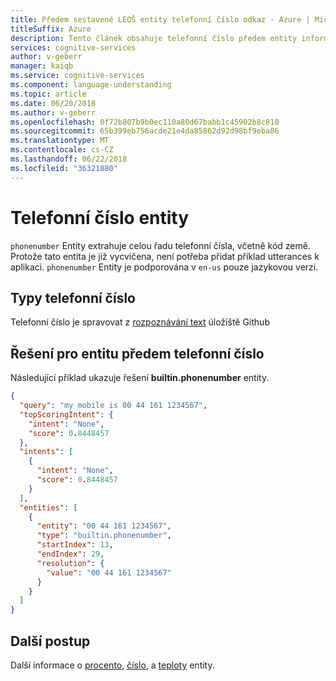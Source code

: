 ```yaml
---
title: Předem sestavené LEOŠ entity telefonní číslo odkaz - Azure | Microsoft Docs
titleSuffix: Azure
description: Tento článek obsahuje telefonní číslo předem entity informace znalosti jazyka (LEOŠ).
services: cognitive-services
author: v-geberr
manager: kaiqb
ms.service: cognitive-services
ms.component: language-understanding
ms.topic: article
ms.date: 06/20/2018
ms.author: v-geberr
ms.openlocfilehash: 0f72b807b9b0ec110a80d67babb1c45902b8c810
ms.sourcegitcommit: 65b399eb756acde21e4da85862d92d98bf9eba86
ms.translationtype: MT
ms.contentlocale: cs-CZ
ms.lasthandoff: 06/22/2018
ms.locfileid: "36321880"
---
```

# <a name="phonenumber-entity"></a>Telefonní číslo entity
`phonenumber` Entity extrahuje celou řadu telefonní čísla, včetně kód země. Protože tato entita je již vycvičena, není potřeba přidat příklad utterances k aplikaci. `phonenumber` Entity je podporována v `en-us` pouze jazykovou verzi. 

## <a name="types-of-phonenumber"></a>Typy telefonní číslo
Telefonní číslo je spravovat z [rozpoznávání text](https://github.com/Microsoft/Recognizers-Text/blob/master/Patterns/Base-PhoneNumbers.yaml) úložiště Github

## <a name="resolution-for-prebuilt-phonenumber-entity"></a>Řešení pro entitu předem telefonní číslo
Následující příklad ukazuje řešení **builtin.phonenumber** entity.

```JSON
{
  "query": "my mobile is 00 44 161 1234567",
  "topScoringIntent": {
    "intent": "None",
    "score": 0.8448457
  },
  "intents": [
    {
      "intent": "None",
      "score": 0.8448457
    }
  ],
  "entities": [
    {
      "entity": "00 44 161 1234567",
      "type": "builtin.phonenumber",
      "startIndex": 13,
      "endIndex": 29,
      "resolution": {
        "value": "00 44 161 1234567"
      }
    }
  ]
}
```


## <a name="next-steps"></a>Další postup

Další informace o [procento](luis-reference-prebuilt-percentage.md), [číslo](luis-reference-prebuilt-number.md), a [teploty](luis-reference-prebuilt-temperature.md) entity. 